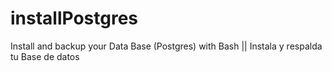 # installPostgres
Install and backup your Data Base (Postgres) with Bash || Instala y respalda tu Base de datos
